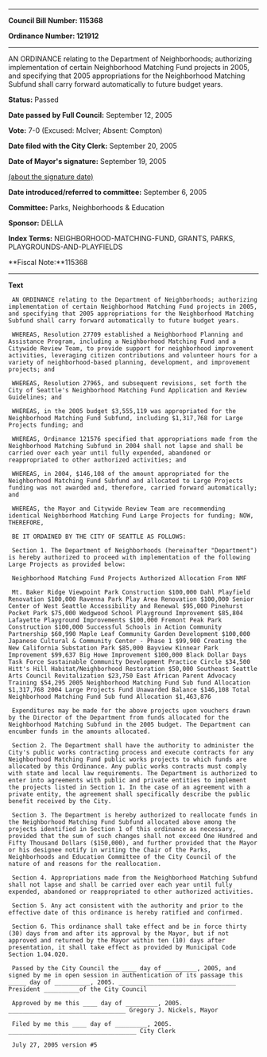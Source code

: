 

********

**Council Bill Number: 115368**
   
**Ordinance Number: 121912**
********

 AN ORDINANCE relating to the Department of Neighborhoods; authorizing implementation of certain Neighborhood Matching Fund projects in 2005, and specifying that 2005 appropriations for the Neighborhood Matching Subfund shall carry forward automatically to future budget years.

**Status:** Passed
   
**Date passed by Full Council:** September 12, 2005
   
**Vote:** 7-0 (Excused: McIver; Absent: Compton)
   
**Date filed with the City Clerk:** September 20, 2005
   
**Date of Mayor's signature:** September 19, 2005
   
[(about the signature date)](/~public/approvaldate.htm)
   
   
   
**Date introduced/referred to committee:** September 6, 2005
   
**Committee:** Parks, Neighborhoods & Education
   
**Sponsor:** DELLA
   
   
**Index Terms:** NEIGHBORHOOD-MATCHING-FUND, GRANTS, PARKS, PLAYGROUNDS-AND-PLAYFIELDS

**Fiscal Note:**115368

********

**Text**
   
```
 AN ORDINANCE relating to the Department of Neighborhoods; authorizing implementation of certain Neighborhood Matching Fund projects in 2005, and specifying that 2005 appropriations for the Neighborhood Matching Subfund shall carry forward automatically to future budget years.

 WHEREAS, Resolution 27709 established a Neighborhood Planning and Assistance Program, including a Neighborhood Matching Fund and a Citywide Review Team, to provide support for neighborhood improvement activities, leveraging citizen contributions and volunteer hours for a variety of neighborhood-based planning, development, and improvement projects; and

 WHEREAS, Resolution 27965, and subsequent revisions, set forth the City of Seattle's Neighborhood Matching Fund Application and Review Guidelines; and

 WHEREAS, in the 2005 budget $3,555,119 was appropriated for the Neighborhood Matching Fund Subfund, including $1,317,768 for Large Projects funding; and

 WHEREAS, Ordinance 121576 specified that appropriations made from the Neighborhood Matching Subfund in 2004 shall not lapse and shall be carried over each year until fully expended, abandoned or reappropriated to other authorized activities; and

 WHEREAS, in 2004, $146,108 of the amount appropriated for the Neighborhood Matching Fund Subfund and allocated to Large Projects funding was not awarded and, therefore, carried forward automatically; and

 WHEREAS, the Mayor and Citywide Review Team are recommending identical Neighborhood Matching Fund Large Projects for funding; NOW, THEREFORE,

 BE IT ORDAINED BY THE CITY OF SEATTLE AS FOLLOWS:

 Section 1. The Department of Neighborhoods (hereinafter "Department") is hereby authorized to proceed with implementation of the following Large Projects as provided below:

 Neighborhood Matching Fund Projects Authorized Allocation From NMF

 Mt. Baker Ridge Viewpoint Park Construction $100,000 Dahl Playfield Renovation $100,000 Ravenna Park Play Area Renovation $100,000 Senior Center of West Seattle Accessibility and Renewal $95,000 Pinehurst Pocket Park $75,000 Wedgwood School Playground Improvement $85,804 Lafayette Playground Improvements $100,000 Fremont Peak Park Construction $100,000 Successful Schools in Action Community Partnership $60,990 Maple Leaf Community Garden Development $100,000 Japanese Cultural & Community Center - Phase 1 $99,900 Creating the New California Substation Park $85,000 Bayview Kinnear Park Improvement $99,637 Big Howe Improvement $100,000 Black Dollar Days Task Force Sustainable Community Development Practice Circle $34,500 Hitt's Hill Habitat/Neighborhood Restoration $50,000 Southeast Seattle Arts Council Revitalization $23,750 East African Parent Advocacy Training $54,295 2005 Neighborhood Matching Fund Sub fund Allocation $1,317,768 2004 Large Projects Fund Unawarded Balance $146,108 Total Neighborhood Matching Fund Sub fund Allocation $1,463,876

 Expenditures may be made for the above projects upon vouchers drawn by the Director of the Department from funds allocated for the Neighborhood Matching Subfund in the 2005 budget. The Department can encumber funds in the amounts allocated.

 Section 2. The Department shall have the authority to administer the City's public works contracting process and execute contracts for any Neighborhood Matching Fund public works projects to which funds are allocated by this Ordinance. Any public works contracts must comply with state and local law requirements. The Department is authorized to enter into agreements with public and private entities to implement the projects listed in Section 1. In the case of an agreement with a private entity, the agreement shall specifically describe the public benefit received by the City.

 Section 3. The Department is hereby authorized to reallocate funds in the Neighborhood Matching Fund Subfund allocated above among the projects identified in Section 1 of this ordinance as necessary, provided that the sum of such changes shall not exceed One Hundred and Fifty Thousand Dollars ($150,000), and further provided that the Mayor or his designee notify in writing the Chair of the Parks, Neighborhoods and Education Committee of the City Council of the nature of and reasons for the reallocation.

 Section 4. Appropriations made from the Neighborhood Matching Subfund shall not lapse and shall be carried over each year until fully expended, abandoned or reappropriated to other authorized activities.

 Section 5. Any act consistent with the authority and prior to the effective date of this ordinance is hereby ratified and confirmed.

 Section 6. This ordinance shall take effect and be in force thirty (30) days from and after its approval by the Mayor, but if not approved and returned by the Mayor within ten (10) days after presentation, it shall take effect as provided by Municipal Code Section 1.04.020.

 Passed by the City Council the ____ day of _________, 2005, and signed by me in open session in authentication of its passage this _____ day of __________, 2005. _________________________________ President __________of the City Council

 Approved by me this ____ day of _________, 2005. _________________________________ Gregory J. Nickels, Mayor

 Filed by me this ____ day of _________, 2005. ____________________________________ City Clerk

 July 27, 2005 version #5

```
